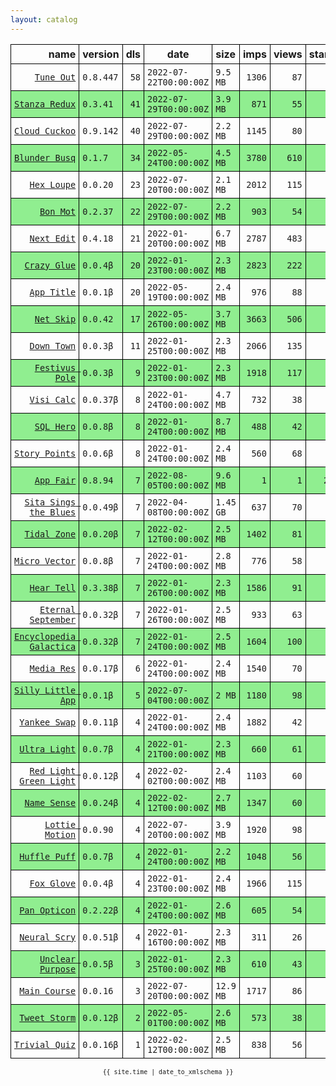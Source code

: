 ```yaml
---
layout: catalog
---
```


<style>
table {
    border-collapse: collapse;
}

td, th {
    border: 1px solid black;
    white-space: nowrap;
}

th, td {
    padding: 5px;
}

tr:nth-child(even) {
    background-color: Lightgreen;
}
</style>

| name | version | dls | date | size | imps | views | stars | issues | category |
| ---: | :------ | --: | ---- | :--- | ---: | ----: | -----:| -----: | :------- |
| [``Tune Out``](https://Tune-Out.github.io/App/) | ``0.8.447`` | `58` | `2022-07-22T00:00:00Z` | `9.5 MB` | `1306` | `87` | `1` | `0` |  |
| [``Stanza Redux``](https://Stanza-Redux.github.io/App/) | ``0.3.41`` | `41` | `2022-07-29T00:00:00Z` | `3.9 MB` | `871` | `55` | `1` | `0` |  |
| [``Cloud Cuckoo``](https://Cloud-Cuckoo.github.io/App/) | ``0.9.142`` | `40` | `2022-07-29T00:00:00Z` | `2.2 MB` | `1145` | `80` | `1` | `0` |  |
| [``Blunder Busq``](https://www.blunderbusq.app) | ``0.1.7`` | `34` | `2022-05-24T00:00:00Z` | `4.5 MB` | `3780` | `610` | `1` | `0` |  |
| [``Hex Loupe``](https://Hex-Loupe.github.io/App/) | ``0.0.20`` | `23` | `2022-07-20T00:00:00Z` | `2.1 MB` | `2012` | `115` | `0` | `0` |  |
| [``Bon Mot``](https://Bon-Mot.github.io/App/) | ``0.2.37`` | `22` | `2022-07-29T00:00:00Z` | `2.2 MB` | `903` | `54` | `1` | `0` |  |
| [``Next Edit``](https://Next-Edit.github.io/App/) | ``0.4.18`` | `21` | `2022-01-20T00:00:00Z` | `6.7 MB` | `2787` | `483` | `0` | `0` |  |
| [``Crazy Glue``](https://Crazy-Glue.github.io/App/) | ``0.0.4β`` | `20` | `2022-01-23T00:00:00Z` | `2.3 MB` | `2823` | `222` | `0` | `0` |  |
| [``App Title``](https://App-Title.github.io/App/) | ``0.0.1β`` | `20` | `2022-05-19T00:00:00Z` | `2.4 MB` | `976` | `88` | `0` | `0` |  |
| [``Net Skip``](https://Net-Skip.github.io/App/) | ``0.0.42`` | `17` | `2022-05-26T00:00:00Z` | `3.7 MB` | `3663` | `506` | `0` | `0` |  |
| [``Down Town``](https://Down-Town.github.io/App/) | ``0.0.3β`` | `11` | `2022-01-25T00:00:00Z` | `2.3 MB` | `2066` | `135` | `0` | `0` |  |
| [``Festivus Pole``](https://Festivus-Pole.github.io/App/) | ``0.0.3β`` | `9` | `2022-01-23T00:00:00Z` | `2.3 MB` | `1918` | `117` | `0` | `0` |  |
| [``Visi Calc``](https://Visi-Calc.github.io/App/) | ``0.0.37β`` | `8` | `2022-01-24T00:00:00Z` | `4.7 MB` | `732` | `38` | `0` | `0` |  |
| [``SQL Hero``](https://SQL-Hero.github.io/App/) | ``0.0.8β`` | `8` | `2022-01-24T00:00:00Z` | `8.7 MB` | `488` | `42` | `0` | `0` |  |
| [``Story Points``](https://Story-Points.github.io/App/) | ``0.0.6β`` | `8` | `2022-01-24T00:00:00Z` | `2.4 MB` | `560` | `68` | `0` | `0` |  |
| [``App Fair``](https://appfair.app) | ``0.8.94`` | `7` | `2022-08-05T00:00:00Z` | `9.6 MB` | `1` | `1` | `26` | [``6``](https://github.com/App-Fair/App/issues) |  |
| [``Sita Sings the Blues``](https://Sita-Sings-the-Blues.github.io/App/) | ``0.0.49β`` | `7` | `2022-04-08T00:00:00Z` | `1.45 GB` | `637` | `70` | `0` | `0` |  |
| [``Tidal Zone``](https://Tidal-Zone.github.io/App/) | ``0.0.20β`` | `7` | `2022-02-12T00:00:00Z` | `2.5 MB` | `1402` | `81` | `0` | `0` |  |
| [``Micro Vector``](https://Micro-Vector.github.io/App/) | ``0.0.8β`` | `7` | `2022-01-24T00:00:00Z` | `2.8 MB` | `776` | `58` | `0` | `0` |  |
| [``Hear Tell``](https://Hear-Tell.github.io/App/) | ``0.3.38β`` | `7` | `2022-01-26T00:00:00Z` | `2.3 MB` | `1586` | `91` | `0` | `0` |  |
| [``Eternal September``](https://Eternal-September.github.io/App/) | ``0.0.32β`` | `7` | `2022-01-26T00:00:00Z` | `2.5 MB` | `933` | `63` | `0` | `0` |  |
| [``Encyclopedia Galactica``](https://Encyclopedia-Galactica.github.io/App/) | ``0.0.32β`` | `7` | `2022-01-24T00:00:00Z` | `2.5 MB` | `1604` | `100` | `0` | `0` |  |
| [``Media Res``](https://Media-Res.github.io/App/) | ``0.0.17β`` | `6` | `2022-01-24T00:00:00Z` | `2.4 MB` | `1540` | `70` | `0` | `0` |  |
| [``Silly Little App``](https://Silly-Little-App.github.io/App/) | ``0.0.1β`` | `5` | `2022-07-04T00:00:00Z` | `2 MB` | `1180` | `98` | `0` | `0` |  |
| [``Yankee Swap``](https://Yankee-Swap.github.io/App/) | ``0.0.11β`` | `4` | `2022-01-24T00:00:00Z` | `2.4 MB` | `1882` | `42` | `0` | `0` |  |
| [``Ultra Light``](https://Ultra-Light.github.io/App/) | ``0.0.7β`` | `4` | `2022-01-21T00:00:00Z` | `2.3 MB` | `660` | `61` | `0` | `0` |  |
| [``Red Light Green Light``](https://Red-Light-Green-Light.github.io/App/) | ``0.0.12β`` | `4` | `2022-02-02T00:00:00Z` | `2.4 MB` | `1103` | `60` | `0` | `0` |  |
| [``Name Sense``](https://Name-Sense.github.io/App/) | ``0.0.24β`` | `4` | `2022-02-12T00:00:00Z` | `2.7 MB` | `1347` | `60` | `0` | `0` |  |
| [``Lottie Motion``](https://Lottie-Motion.github.io/App/) | ``0.0.90`` | `4` | `2022-07-20T00:00:00Z` | `3.9 MB` | `1920` | `98` | `0` | `0` |  |
| [``Huffle Puff``](https://Huffle-Puff.github.io/App/) | ``0.0.7β`` | `4` | `2022-01-24T00:00:00Z` | `2.2 MB` | `1048` | `56` | `0` | `0` |  |
| [``Fox Glove``](https://Fox-Glove.github.io/App/) | ``0.0.4β`` | `4` | `2022-01-23T00:00:00Z` | `2.4 MB` | `1966` | `115` | `0` | `0` |  |
| [``Pan Opticon``](https://Pan-Opticon.github.io/App/) | ``0.2.22β`` | `4` | `2022-01-24T00:00:00Z` | `2.6 MB` | `605` | `54` | `0` | `0` |  |
| [``Neural Scry``](https://Neural-Scry.github.io/App/) | ``0.0.51β`` | `4` | `2022-01-16T00:00:00Z` | `2.3 MB` | `311` | `26` | `0` | `0` |  |
| [``Unclear Purpose``](https://Unclear-Purpose.github.io/App/) | ``0.0.5β`` | `3` | `2022-01-25T00:00:00Z` | `2.3 MB` | `610` | `43` | `0` | `0` |  |
| [``Main Course``](https://Main-Course.github.io/App/) | ``0.0.16`` | `3` | `2022-07-20T00:00:00Z` | `12.9 MB` | `1717` | `86` | `0` | `0` |  |
| [``Tweet Storm``](https://Tweet-Storm.github.io/App/) | ``0.0.12β`` | `2` | `2022-05-01T00:00:00Z` | `2.6 MB` | `573` | `38` | `0` | `0` |  |
| [``Trivial Quiz``](https://Trivial-Quiz.github.io/App/) | ``0.0.16β`` | `1` | `2022-02-12T00:00:00Z` | `2.5 MB` | `838` | `56` | `0` | `0` |  |

<center><small><code>{{ site.time | date_to_xmlschema }}</code></small></center>

